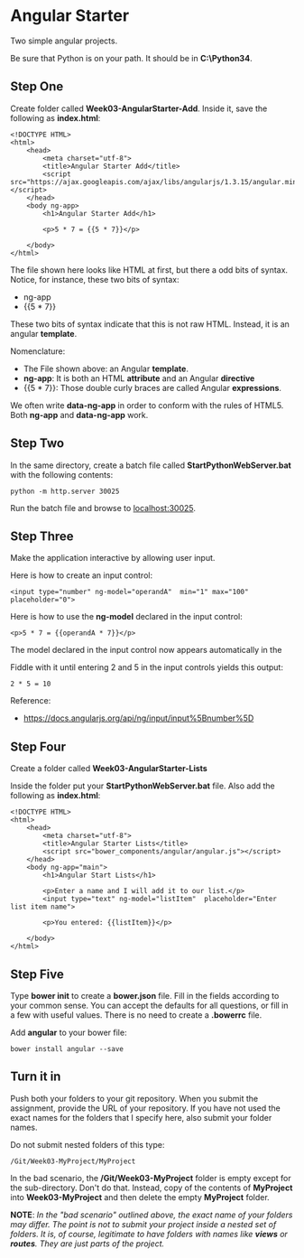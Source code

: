 # Angular Starter

Two simple angular projects.

Be sure that Python is on your path. It should be in **C:\Python34**.

## Step One

Create folder called **Week03-AngularStarter-Add**. Inside it, save the following as **index.html**:

```
<!DOCTYPE HTML>
<html>
    <head>
        <meta charset="utf-8">        
        <title>Angular Starter Add</title>
        <script src="https://ajax.googleapis.com/ajax/libs/angularjs/1.3.15/angular.min.js"></script>
    </head>
    <body ng-app>
        <h1>Angular Starter Add</h1>
        
        <p>5 * 7 = {{5 * 7}}</p>
        
    </body>
</html>
```

The file shown here looks like HTML at first, but there a odd bits of syntax.  Notice, for instance, these two bits of syntax:

- ng-app
- {{5 * 7}}

These two bits of syntax indicate that this is not raw HTML. Instead, it is an angular **template**.

Nomenclature:

-   The File shown above: an Angular **template**.
-   **ng-app**: It is both an HTML **attribute** and an Angular **directive**
-   {{5 * 7}}: Those double curly braces are called Angular **expressions**.

We often write **data-ng-app** in order to conform with the rules of HTML5. Both **ng-app** and **data-ng-app** work.


## Step Two

In the same directory, create a batch file called **StartPythonWebServer.bat** with the following contents:

    python -m http.server 30025

Run the batch file and browse to [localhost:30025](http://localhost:30025).

## Step Three

Make the application interactive by allowing user input.
 
Here is how to create an input control:

    <input type="number" ng-model="operandA"  min="1" max="100" placeholder="0">

Here is how to use the **ng-model** declared in the input control:

    <p>5 * 7 = {{operandA * 7}}</p>

The model declared in the input control now appears automatically in the  

Fiddle with it until entering 2 and 5 in the input controls yields this output:

    2 * 5 = 10

Reference:

- <https://docs.angularjs.org/api/ng/input/input%5Bnumber%5D>

## Step Four

Create a folder called **Week03-AngularStarter-Lists**

Inside the folder put your **StartPythonWebServer.bat** file. Also add the following as **index.html**:

```
<!DOCTYPE HTML>
<html>
    <head>
        <meta charset="utf-8">        
        <title>Angular Starter Lists</title>
        <script src="bower_components/angular/angular.js"></script>
    </head>
    <body ng-app="main">
        <h1>Angular Start Lists</h1>
        
        <p>Enter a name and I will add it to our list.</p>
        <input type="text" ng-model="listItem"  placeholder="Enter list item name">
       
        <p>You entered: {{listItem}}</p>
        
    </body>
</html>
```

## Step Five

Type **bower init** to create a **bower.json** file. Fill in the fields according to your common sense. You can accept the defaults for all questions, or fill in a few with useful values. There is no need to create a **.bowerrc** file.

Add **angular** to your bower file:

    bower install angular --save




## Turn it in

Push both your folders to your git repository. When you submit the assignment, provide the URL of your repository. If you have not used the exact names for the folders that I specify here, also submit your folder names. 

Do not submit nested folders of this type:

    /Git/Week03-MyProject/MyProject

In the bad scenario, the **/Git/Week03-MyProject** folder is empty except for the sub-directory. Don't do that. Instead, copy of the contents of **MyProject** into **Week03-MyProject** and then delete the empty **MyProject** folder.

**NOTE**: *In the "bad scenario" outlined above, the exact name of your folders may differ. The point is not to submit your project inside a nested set of folders. It is, of course, legitimate to have folders with names like **views** or **routes**. They are just parts of the project.* 